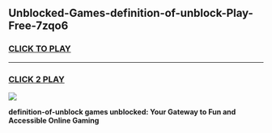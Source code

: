 
## Unblocked-Games-definition-of-unblock-Play-Free-7zqo6
<h3>
<a href="https://premium76.site?title=definition-of-unblock&ref=18A1">CLICK TO PLAY</a></h3>
<hr>

<h3>
<a href="https://premium76.site?title=definition-of-unblock&ref=18A1">CLICK 2 PLAY</a>
  
</h3>

<a href="https://premium76.site?title=definition-of-unblock&ref=18A1"><img src="https://clearcache.store/games.png"></a>


**definition-of-unblock games unblocked: Your Gateway to Fun and Accessible Online Gaming**
